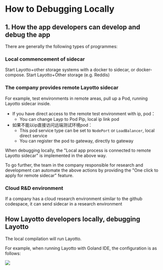 # How to Debugging Locally

## 1. How the app developers can develop and debug the app

There are generally the following types of programmes:

### Local commencement of sidecar

Start Layotto+other storage systems with a docker to sidecar, or docker-compose. Start Layotto+Other storage (e.g. Reddis)

### The company provides remote Layotto sidecar

For example, test environments in remote areas, pull up a Pod, running Layotto sidecar inside.

- If you have direct access to the remote test environment with ip, pod：
  - You can change Layp to Pod Pip, local ip link pod
- 如果不能以ip直接访问远端测试环境pod：
  - This pod service type can be set to `NodePort` or `LoadBalancer`, local direct service
  - You can register the pod to gateway, directly to gateway

When debugging locally, the "Local app process is connected to remote Layotto sidecar" is implemented in the above way.

To go further, the team in the company responsible for research and development can automate the above actions by providing the "One click to apply for remote sidecar" feature.

### Cloud R&D environment

If a company has a cloud research environment similar to the github codespace, it can send sidecar in a research environment

## How Layotto developers locally, debugging Layotto

The local compilation will run Layotto.

For example, when running Layotto with Goland IDE, the configuration is as follows:

![](https://gw.alipayobjects.com/mdn/rms_5891a1/afts/img/A*CHFYQK6kMEgAAAAAAAAAAAAAARQnAQ)
